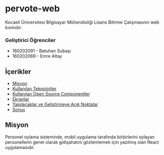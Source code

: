# pervote-web

Kocaeli Üniversitesi Bilgisayar Mühendisliği Lisans Bitirme Çalışmasının web kısmıdır.
### Geliştirici Öğrenciler
- 160202091 - Batuhan Subaşı
- 160202069 - Emre Altay

## İçerikler

-	[Misyon](##Misyon)
-	[Kullanılan Teknolojiler](#Kullanılan-Teknolojiler)
- [Kullanılan Open Source Componentler](#Kullanılan-Open-Source-Componentler)
- [Ekranlar](#Ekranlar)
- [Yapılacaklar ve Geliştirmeye Açık Noktalar](#Yapılacaklar-ve-Geliştirilmeye-Açık-Noktalar)
- [Sonuç](#Sonuç)


















## Misyon

Personel oylama sisteminde, mobil uygulama tarafında birbirlerini oylayan personellerin genel olarak gidişahatını gözlemlemek için yazılmış olan React uygulamasıdır.


